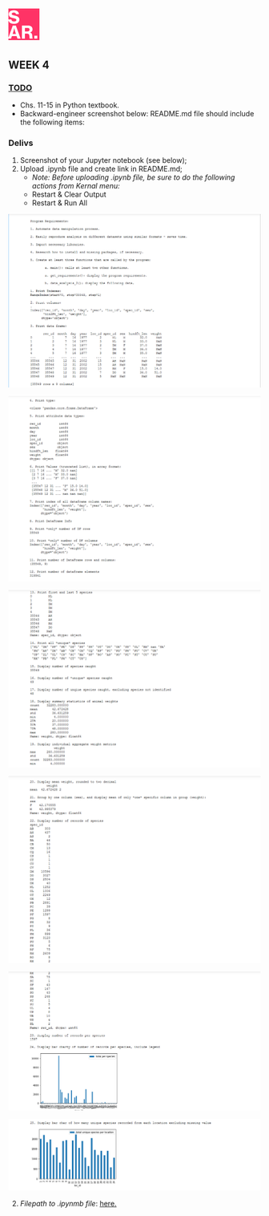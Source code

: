 # ![SAR](../img/favicon.png)

## WEEK 4 

### <u>TODO</u>
- Chs. 11-15 in Python textbook.
- Backward-engineer screenshot below: README.md file should include the following items:
     
### Delivs
1. Screenshot of your Jupyter notebook (see below);
2. Upload .ipynb file and create link in README.md;
    - *Note: Before uploading .ipynb file, be sure to do the following actions from Kernal menu:*
    - Restart & Clear Output
    - Restart & Run All


![w4JUP1](../img/w41-3.png)

![w4JUP2](../img/w44-12.png)

![w4JUP3](../img/w413-19.png)

![w4JUP4](../img/w420-22.png)

![w4JUP5](../img/w422-24.png)

![w4JUP5](../img/w425.png)


2.  *Filepath to .ipynmb file*: [here.](week4/animalSurvey.ipynb "notebookFP")